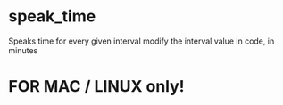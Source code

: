 # speak_time
Speaks time for every given interval
modify the interval value in code, in minutes

# FOR MAC / LINUX only!
